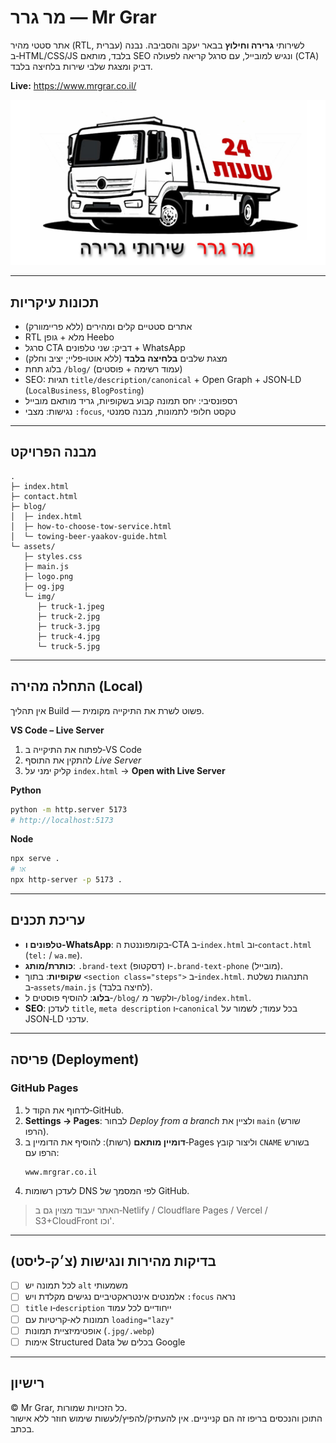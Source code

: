 # מר גרר — Mr Grar
אתר סטטי מהיר (RTL, עברית) לשירותי **גרירה וחילוץ** בבאר יעקב והסביבה. נבנה ב‑HTML/CSS/JS בלבד, מותאם SEO ונגיש למובייל, עם סרגל קריאה לפעולה (CTA) דביק ומצגת שלבי שירות בלחיצה בלבד.

**Live:** https://www.mrgrar.co.il/

![Mr Grar](assets/og.jpg)

---

## תכונות עיקריות
- אתרים סטטיים קלים ומהירים (ללא פריימוורק)
- RTL מלא + גופן Heebo
- סרגל CTA דביק: שני טלפונים + WhatsApp
- מצגת שלבים **בלחיצה בלבד** (ללא אוטו‑פליי; יציב וחלק)
- בלוג תחת `/blog/` (עמוד רשימה + פוסטים)
- SEO: תגיות `title/description/canonical` + Open Graph + JSON‑LD (`LocalBusiness`, `BlogPosting`)
- רספונסיבי: יחס תמונה קבוע בשקופיות, גריד מותאם מובייל
- נגישות: מצבי `:focus`, טקסט חלופי לתמונות, מבנה סמנטי

---

## מבנה הפרויקט
```
.
├─ index.html
├─ contact.html
├─ blog/
│  ├─ index.html
│  ├─ how-to-choose-tow-service.html
│  └─ towing-beer-yaakov-guide.html
└─ assets/
   ├─ styles.css
   ├─ main.js
   ├─ logo.png
   ├─ og.jpg
   └─ img/
      ├─ truck-1.jpeg
      ├─ truck-2.jpg
      ├─ truck-3.jpg
      ├─ truck-4.jpg
      └─ truck-5.jpg
```

---

## התחלה מהירה (Local)
אין תהליך Build — פשוט לשרת את התיקייה מקומית.

**VS Code – Live Server**
1. לפתוח את התיקייה ב‑VS Code
2. להתקין את התוסף *Live Server*
3. קליק ימני על `index.html` → **Open with Live Server**

**Python**
```bash
python -m http.server 5173
# http://localhost:5173
```

**Node**
```bash
npx serve .
# או
npx http-server -p 5173 .
```

---

## עריכת תכנים
- **טלפונים ו‑WhatsApp**: בקומפוננטת ה‑CTA ב‑`index.html` וב‑`contact.html` (`tel:` / `wa.me`).
- **כותרת/מותג**: `.brand-text` (דסקטופ) ו‑`.brand-text-phone` (מובייל).
- **שקופיות**: בתוך `<section class="steps">` ב‑`index.html`. התנהגות נשלטת ב‑`assets/main.js` (לחיצה בלבד).
- **בלוג**: להוסיף פוסטים ל‑`/blog/` ולקשר מ‑`/blog/index.html`.
- **SEO**: לעדכן `title`, `meta description` ו‑`canonical` בכל עמוד; לשמור על JSON‑LD עדכני.

---

## פריסה (Deployment)
### GitHub Pages
1. לדחוף את הקוד ל‑GitHub.
2. **Settings → Pages**: לבחור *Deploy from a branch* ולציין את `main` (שורש הרפו).
3. **דומיין מותאם** (רשות): להוסיף את הדומיין ב‑Pages וליצור קובץ `CNAME` בשורש הרפו עם:
   ```
   www.mrgrar.co.il
   ```
4. לעדכן רשומות DNS לפי המסמך של GitHub.

> האתר יעבוד מצוין גם ב‑Netlify / Cloudflare Pages / Vercel / S3+CloudFront וכו'.

---

## בדיקות מהירות ונגישות (צ׳ק‑ליסט)
- [ ] לכל תמונה יש `alt` משמעותי
- [ ] אלמנטים אינטראקטיביים נגישים מקלדת ויש `:focus` נראה
- [ ] `title` ו‑`description` ייחודיים לכל עמוד
- [ ] תמונות לא‑קריטיות עם `loading="lazy"`
- [ ] אופטימיזציית תמונות (`.jpg/.webp`)
- [ ] אימות Structured Data בכלים של Google

---

## רישיון
© Mr Grar, כל הזכויות שמורות.  
התוכן והנכסים בריפו זה הם קנייניים. אין להעתיק/להפיץ/לעשות שימוש חוזר ללא אישור בכתב.
